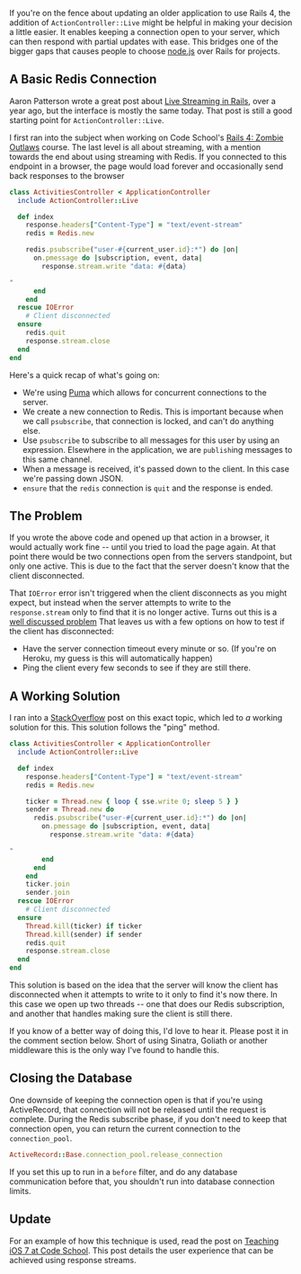 If you're on the fence about updating an older application to use Rails 4, the addition of `ActionController::Live` might be helpful in making your decision a little easier. It enables keeping a connection open to your server, which can then respond with partial updates with ease. This bridges one of the bigger gaps that causes people to choose [node.js](http://nodejs.org/) over Rails for projects.

## A Basic Redis Connection

Aaron Patterson wrote a great post about [Live Streaming in Rails](http://tenderlovemaking.com/2012/07/30/is-it-live.html), over a year ago, but the interface is mostly the same today. That post is still a good starting point for `ActionController::Live`.

I first ran into the subject when working on Code School's [Rails 4: Zombie Outlaws](http://rails4.codeschool.com/) course. The last level is all about streaming, with a mention towards the end about using streaming with Redis. If you connected to this endpoint in a browser, the page would load forever and occasionally send back responses to the browser

```ruby
class ActivitiesController < ApplicationController
  include ActionController::Live

  def index
    response.headers["Content-Type"] = "text/event-stream"
    redis = Redis.new

    redis.psubscribe("user-#{current_user.id}:*") do |on|
      on.pmessage do |subscription, event, data|
        response.stream.write "data: #{data}

"
      end
    end
  rescue IOError
    # Client disconnected
  ensure
    redis.quit
    response.stream.close
  end
end
```

Here's a quick recap of what's going on:

* We're using [Puma](https://github.com/puma/puma) which allows for concurrent connections to the server.
* We create a new connection to Redis. This is important because when we call `psubscribe`, that connection is locked, and can't do anything else.
* Use `psubscribe` to subscribe to all messages for this user by using an expression. Elsewhere in the application, we are `publish`ing messages to this same channel.
* When a message is received, it's passed down to the client. In this case we're passing down JSON.
* `ensure` that the `redis` connection is `quit` and the response is ended.

## The Problem

If you wrote the above code and opened up that action in a browser, it would actually work fine -- until you tried to load the page again. At that point there would be two connections open from the servers standpoint, but only one active. This is due to the fact that the server doesn't know that the client disconnected.

That `IOError` error isn't triggered when the client disconnects as you might expect, but instead when the server attempts to write to the `response.stream` only to find that it is no longer active. Turns out this is a [well discussed problem](https://github.com/rails/rails/issues/10989) That leaves us with a few options on how to test if the client has disconnected:

* Have the server connection timeout every minute or so. (If you're on Heroku, my guess is this will automatically happen)
* Ping the client every few seconds to see if they are still there.


## A Working Solution

I ran into a [StackOverflow](http://stackoverflow.com/questions/14268690/actioncontrollerlive-is-it-possible-to-check-if-connection-is-still-alive) post on this exact topic, which led to _a_ working solution for this. This solution follows the "ping" method.

```ruby
class ActivitiesController < ApplicationController
  include ActionController::Live

  def index
    response.headers["Content-Type"] = "text/event-stream"
    redis = Redis.new

    ticker = Thread.new { loop { sse.write 0; sleep 5 } }
    sender = Thread.new do  
      redis.psubscribe("user-#{current_user.id}:*") do |on|
        on.pmessage do |subscription, event, data|
          response.stream.write "data: #{data}

"
        end
      end
    end
    ticker.join
    sender.join
  rescue IOError
    # Client disconnected
  ensure
    Thread.kill(ticker) if ticker
    Thread.kill(sender) if sender
    redis.quit
    response.stream.close
  end
end
```

This solution is based on the idea that the server will know the client has disconnected when it attempts to write to it only to find it's now there. In this case we open up two threads -- one that does our Redis subscription, and another that handles making sure the client is still there.

If you know of a better way of doing this, I'd love to hear it. Please post it in the comment section below. Short of using Sinatra, Goliath or another middleware this is the only way I've found to handle this.

## Closing the Database

One downside of keeping the connection open is that if you're using ActiveRecord, that connection will not be released until the request is complete. During the Redis subscribe phase, if you don't need to keep that connection open, you can return the current connection to the `connection_pool`.

```ruby
ActiveRecord::Base.connection_pool.release_connection
```

If you set this up to run in a `before` filter, and do any database communication before that, you shouldn't run into database connection limits.

## Update

For an example of how this technique is used, read the post on [Teaching iOS 7 at Code School](http://adamfortuna.com/articles/teaching-ios7-at-codeschool). This post details the user experience that can be achieved using response streams.
